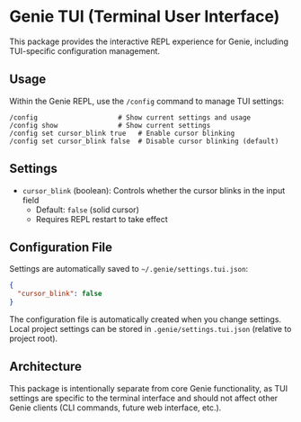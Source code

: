 # Genie TUI (Terminal User Interface)

This package provides the interactive REPL experience for Genie, including TUI-specific configuration management.

## Usage

Within the Genie REPL, use the `/config` command to manage TUI settings:

```
/config                    # Show current settings and usage
/config show               # Show current settings  
/config set cursor_blink true   # Enable cursor blinking
/config set cursor_blink false  # Disable cursor blinking (default)
```

## Settings

- `cursor_blink` (boolean): Controls whether the cursor blinks in the input field
  - Default: `false` (solid cursor)
  - Requires REPL restart to take effect

## Configuration File

Settings are automatically saved to `~/.genie/settings.tui.json`:

```json
{
  "cursor_blink": false
}
```

The configuration file is automatically created when you change settings. Local project settings can be stored in `.genie/settings.tui.json` (relative to project root).

## Architecture

This package is intentionally separate from core Genie functionality, as TUI settings are specific to the terminal interface and should not affect other Genie clients (CLI commands, future web interface, etc.).